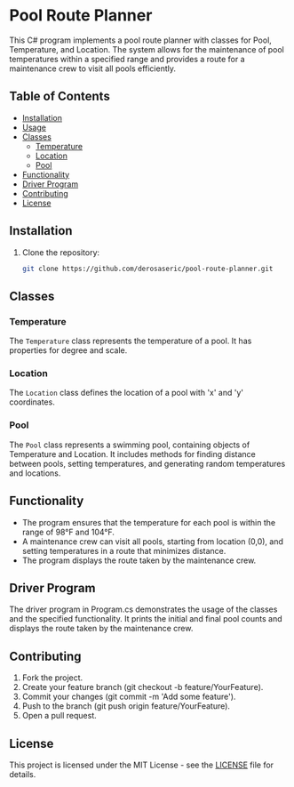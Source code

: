 # Pool Route Planner

This C# program implements a pool route planner with classes for Pool, Temperature, and Location. The system allows for the maintenance of pool temperatures within a specified range and provides a route for a maintenance crew to visit all pools efficiently.

## Table of Contents

- [Installation](#installation)
- [Usage](#usage)
- [Classes](#classes)
  - [Temperature](#temperature)
  - [Location](#location)
  - [Pool](#pool)
- [Functionality](#functionality)
- [Driver Program](#driver-program)
- [Contributing](#contributing)
- [License](#license)

## Installation

1. Clone the repository:

   ```bash
   git clone https://github.com/derosaseric/pool-route-planner.git

## Classes

### Temperature
The `Temperature` class represents the temperature of a pool. It has properties for degree and scale.

### Location
The `Location` class defines the location of a pool with 'x' and 'y' coordinates.

### Pool
The `Pool` class represents a swimming pool, containing objects of Temperature and Location. It includes methods for finding distance between pools, setting temperatures, and generating random temperatures and locations.

## Functionality

- The program ensures that the temperature for each pool is within the range of 98&deg;F and 104&deg;F.
- A maintenance crew can visit all pools, starting from location (0,0), and setting temperatures in a route that minimizes distance.
- The program displays the route taken by the maintenance crew.

## Driver Program

The driver program in Program.cs demonstrates the usage of the classes and the specified functionality. It prints the initial and final pool counts and displays the route taken by the maintenance crew.

## Contributing

1. Fork the project.
2. Create your feature branch (git checkout -b feature/YourFeature).
3. Commit your changes (git commit -m 'Add some feature').
4. Push to the branch (git push origin feature/YourFeature).
5. Open a pull request.

## License

This project is licensed under the MIT License - see the [LICENSE](LICENSE) file for details.
